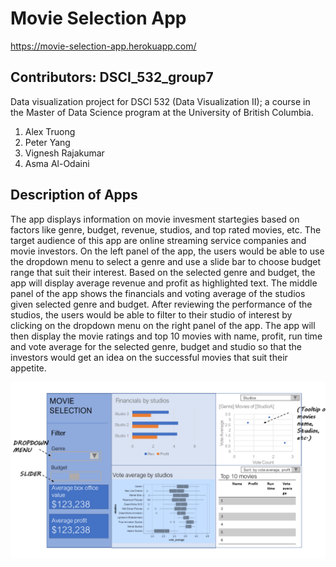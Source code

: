 # Movie Selection App 
https://movie-selection-app.herokuapp.com/

## Contributors: DSCI_532_group7

Data visualization project for DSCI 532 (Data Visualization II); a
course in the Master of Data Science program at the University of
British Columbia.

1. Alex Truong
2. Peter Yang 
3. Vignesh Rajakumar
4. Asma Al-Odaini

## Description of Apps
The app displays information on movie invesment startegies based on factors like genre, budget, revenue, studios, and top rated movies, etc. The target audience of this app are online streaming service companies and movie investors. On the left panel of the app, the users would be able to use the dropdown menu to select a genre and use a slide bar to choose budget range that suit their interest. Based on the selected genre and budget, the app will display average revenue and profit as highlighted text. The middle panel of the app shows the financials and voting average of the studios given selected genre and budget. After reviewing the performance of the studios, the users would be able to filter to their studio of interest by clicking on the dropdown menu on the right panel of the app. The app will then display the movie ratings and top 10 movies with name, profit, run time and vote average for the selected genre, budget and studio so that the investors would get an idea on the successful movies that suit their appetite. 

![app_sketch](/pics/app_sketch.png?raw=true)
